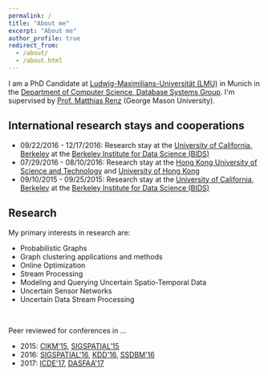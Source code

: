 ```yaml
---
permalink: /
title: "About me"
excerpt: "About me"
author_profile: true
redirect_from: 
  - /about/
  - /about.html
---
```


<!--This is the front page of your Github pages website! This repository was forked from the [Minimal Mistakes Jekyll Theme](https://mmistakes.github.io/minimal-mistakes/) by Michael Rose. 

You can use all kinds of markdown here. See [the guide](/markdown/).

## Images
![alt text](/images/500x300.png "Logo Title Text 1")-->

I am a PhD Candidate at <a href="http://www.uni-muenchen.de">Ludwig-Maximilians-Universit&auml;t (LMU)</a> in Munich in the <a href="http://www.dbs.ifi.lmu.de/cms/Hauptseite">Department of Computer Science, Database Systems Group</a>.
I'm supervised by <a href="https://cos.gmu.edu/cds/faculty-profile-matthias-renz/">Prof. Matthias Renz</a> (George Mason University). 

## International research stays and cooperations
<ul>
<li>09/22/2016 - 12/17/2016: Research stay at the <a href="http://www.berkeley.edu">University of California, Berkeley</a> at the <a href="https://bids.berkeley.edu">Berkeley Institute for Data Science (BIDS)</a> </li>
<li>07/29/2016 - 08/10/2016: Research stay at the <a href="http://www.ust.hk">Hong Kong University of Science and Technology</a> and <a href="http://www.hku.hk">University of Hong Kong</a></li>
<li>09/10/2015 - 09/25/2015: Research stay at the <a href="http://www.berkeley.edu">University of California, Berkeley</a> at the <a href="https://bids.berkeley.edu">Berkeley Institute for Data Science (BIDS)</a> </li>
</ul>

## Research 
My primary interests in research are: 
<ul>
<li>Probabilistic Graphs</li>
<li>Graph clustering applications and methods</li>
<li>Online Optimization</li>
<li>Stream Processing</li>
<li>Modeling and Querying Uncertain Spatio-Temporal Data</li>
<!--<li>Probabilistic Query Processing and Similarity Search in Uncertain Data</li>-->
<li>Uncertain Sensor Networks</li>
<li>Uncertain Data Stream Processing</li>
</ul>
<br/>

Peer reviewed for conferences in ...
<ul>
<li>2015: <a href="http://www.cikm-2015.org">CIKM'15</a>, <a href="http://sigspatial2015.sigspatial.org">SIGSPATIAL'15</a></li>
<li>2016: <a href="http://sigspatial2016.sigspatial.org">SIGSPATIAL'16</a>, <a href="http://www.kdd.org/kdd2016/">KDD'16</a>, <a href="http://ssdbm2016.org">SSDBM'16</a></li>
<li>2017: <a href="http://icde2017.sdsc.edu">ICDE'17</a>, <a href="http://ada.suda.edu.cn/dasfaa2017/">DASFAA'17</a></li>
</ul>

